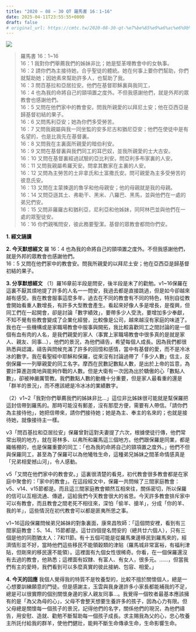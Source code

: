 ```yaml
---
title: "2020 – 08 – 30 QT 羅馬書 16：1~16"
date: 2025-04-11T23:55:55+0800
draft: false
# original_url: https://cmtc.tw/2020-08-30-qt-%e7%be%85%e9%a6%ac%e6%9b%b8-16%ef%bc%9a116
---
```


![](/images/qt.jpg)
> 羅馬書 16：1\~16  
> 16：1 我對你們舉薦我們的姊妹非比；她是堅革哩教會中的女執事。  
> 16：2 請你們為主接待她，合乎聖徒的體統。她在何事上要你們幫助，你們就幫助她；因她素來幫助許多人，也幫助了我。  
> 16：3 問百基拉和亞居拉安。他們在基督耶穌裏與我同工，  
> 16：4 也為我的命將自己的頸項置之度外。不但我感謝他們，就是外邦的眾教會也感謝他們。  
> 16：5 又問在他們家中的教會安。問我所親愛的以拜尼土安；他在亞西亞是歸基督初結的果子。  
> 16：6 又問馬利亞安；她為你們多受勞苦。  
> 16：7 又問我親屬與我一同坐監的安多尼古和猶尼亞安；他們在使徒中是有名望的，也是比我先在基督裏。  
> 16：8 又問我在主裏面所親愛的暗伯利安。  
> 16：9 又問在基督裏與我們同工的耳巴奴，並我所親愛的士大古安。  
> 16：10 又問在基督裏經過試驗的亞比利安。問亞利多布家裏的人安。  
> 16：11 又問我親屬希羅天安。問拿其數家在主裏的人安。  
> 16：12 又問為主勞苦的土非拿氏和土富撒氏安。問可親愛為主多受勞苦的彼息氏安。  
> 16：13 又問在主蒙揀選的魯孚和他母親安；他的母親就是我的母親。  
> 16：14 又問亞遜其土、弗勒干、黑米、八羅巴、黑馬，並與他們在一處的弟兄們安。  
> 16：15 又問非羅羅古和猶利亞，尼利亞和他姊妹，同阿林巴並與他們在一處的眾聖徒安。  
> 16：16 你們親嘴問安，彼此務要聖潔。基督的眾教會都問你們安。

**1. 經文誦讀**

**2.  今天默想經文**
羅 16：4 也為我的命將自己的頸項置之度外。不但我感謝他們，就是外邦的眾教會也感謝他們。  
16：5 又問在他們家中的教會安。問我所親愛的以拜尼土安；他在亞西亞是歸基督初結的果子。

**3. 分享默想經文**
（1）羅16章前半段是問安，後半段是末了的勸勉。v1\~16保羅在這裏不厭其煩地提了許多的人名一一問安，我過去都是直接跳過，但是如今卻越來越有感受。我在教會服事這麼多年，過去在不同的教會有不同的特色，特別自從教會開始看重人數增長，有許多大型教會產生。看起來好像人多是增長，是復興，但同工們在一起開會，卻是討論「數字績效」，要帶多少人受洗，要增加多少奉獻，不知不覺有些教會變成了企業化經營，比較像是公司，越來越沒有家庭的味道了。我也在一些機構或是家職場教會中服事與開拓，我比較喜歡同工之間討論的是一個個有血有肉的人名，是我們親愛的家人（事實上家職場教會中很多真的是就是家人、親友、同事…），他們的景況，為他們禱告，希望每個人成長。因為我們都很熟悉與認識，禱告與問候充滿了許多的回憶和感情，當中有基督的愛，而不是冷冰冰的數字。我在看聖經中耶穌和保羅，從來沒有討論過帶了「多少人數」信主，反倒保羅一一列舉親愛的同工名字。摩西在民數記數點人數，是出於上帝的旨意，為要計算進迦南地與能夠作戰的人數。但是大衛有一次因為出於驕傲的心「數點人數」，卻被神嚴厲管教。我們數點人數的動機十分重要，但是家人最看重的還是「群羊的景況」，而不應該總是冷冰冰的業績數字。

（2）v1\~2「我對你們舉薦我們的姊妹非比…」這位非比姊妹很可能就是幫保羅把這封信帶到羅馬的。那時可能沒有郵差，沒有那麼方便，需要有人帶信。「請你們為主接待他」，她把信帶來，請你們接待她；她是為主、奉主的名來的；也就是接待她，就像接待主一樣。

v3「問百基拉和亞居拉安」保羅曾對這對夫妻提了六次，根據使徒行傳，他們常常出現的地方，就在哥林多、以弗所和羅馬這三個地方。他們跟保羅是同業，都是織帳棚的，也是保羅重要的同工：「也為我的命將自己的頸項置之度外。」他們不但與保羅同工，甚至為了保羅可以為他犧牲生命，這種弟兄姊妹之間革命情感真是「兄弟相愛撼山河」，令人感動。

v5「又問在他們家中的教會安。」這裏很清楚的看見，初代教會很多教會都是在家庭中聚會的：「家中的教會」。在這段經文中，保羅一共問候了三間家庭教會：v5、v14、v15節都是。而且這三間家庭教會顯然互相來往，關係密切，所以保羅的信可以互相流通、傳遞，這給我們今天教會很大的省思。今天許多教會排斥家中可以有教會，而且教會之間老死不相往來，深怕「偷羊、搶羊」，分成「你的羊、我的羊」，這些情況在初代教會可以都是匪夷所思之事。

v1\~16這段保羅問候弟兄姊妹的對象裏面，康來昌牧師：「這個問安裡，看到有三間家庭教會：5、14、15節都是。這廿四個提名問安的（總共廿六個人），只有三個是他的同胞猶太人：7和11節。有十五個可能是從羅馬東邊移民到羅馬來的，經濟情形並不好，當時他們這些移民不能領穀類的津貼（羅馬城非常富裕，有福利津貼，但剛來的移民還不能領）。這裡面有九個女性很稀奇。你看，在一個保羅還沒有去過的教會，他熟悉；這裡面有奴隸、有富人、有女人，很多元。……，但當我們有主的愛時，我們看到可以多麼真實的彼此接納、包容、相愛。」

**4. 今天的回應**
我個人覺得我的特質不是牧養型的，比較不擅於關懷個人，總是一心想要訓練願意的門徒。但是感謝主，玉雲與我身邊許多小家長都能補我的不足，總是可以很實際的個別關懷身邊的家人親友同事…。我覺得一個牧者最基本應該擁有的是「為父為母的心」，父母不會整天想要生養許多的孩子，因為心力有限。但父母總是關懷每一個孩子的景況，記得他們的名字，關係他們的現況，為他們禱告，用安慰、造就、勸勉不斷幫助每一個孩子成長。求主賜我為父的心，忠心牧養主所託付給我的群羊，使他們健壯，能夠不斷生命傳承生命，生命影響生命。
